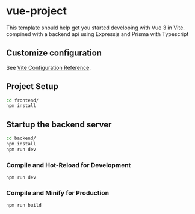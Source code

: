 # vue-project

This template should help get you started developing with Vue 3 in Vite.
compined with a backend api using Expressjs and Prisma with Typescript


## Customize configuration

See [Vite Configuration Reference](https://vite.dev/config/).

## Project Setup

```sh
cd frontend/
npm install
```

## Startup the backend server
```sh
cd backend/
npm install 
npm run dev

```

### Compile and Hot-Reload for Development

```sh
npm run dev
```

### Compile and Minify for Production

```sh
npm run build
```
